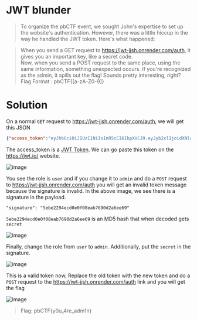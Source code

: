 # JWT blunder

> To organize the pbCTF event, we sought John's expertise to set up the website's authentication. However, there was a little hiccup in the way he handled the JWT token. Here's what happened:

> When you send a GET request to https://jwt-jjsh.onrender.com/auth, it gives you an important key, like a secret code.<br/>
> Now, when you send a POST request to the same place, using the same information, something unexpected occurs. If you're recognized as the admin, it spills out the flag! Sounds pretty interesting, right?<br/>
> Flag Format : pbCTF{[a-zA-Z0-9]}

# Solution

On a normal `GET` request to https://jwt-jjsh.onrender.com/auth, we will get this JSON 
```json
{"access_token":"eyJhbGciOiJIUzI1NiIsInR5cCI6IkpXVCJ9.eyJyb2xlIjoidXNlciIsInNpZ25hdHVyZSI6IjVlYmUyMjk0ZWNkMGUwZjA4ZWFiNzY5MGQyYTZlZTY5IiwiZXhwIjoxNjk0MDIwMzA1fQ.zXzEX8JCFDYmKFgrAf2kxHRodGga_gpxF7izR8Paz3U","token_type":"bearer"}
```

The access_token is a [JWT Token](https://en.wikipedia.org/wiki/JSON_Web_Token). We can go paste this token on the https://jwt.io/ website.

![image](https://github.com/sumukhchitloor/pbCTF/assets/76547134/9d2cbac8-4dc3-4648-8e18-cb833d7a2252)

You see the role is `user` and if you change it to `admin` and do a `POST` request to https://jwt-jjsh.onrender.com/auth you will get an invalid token message because the signature is invalid.
In the above image, we see there is a signature in the payload.

```
"signature": "5ebe2294ecd0e0f08eab7690d2a6ee69"
```

`5ebe2294ecd0e0f08eab7690d2a6ee69` is an MD5 hash that when decoded gets `secret`

![image](https://github.com/sumukhchitloor/pbCTF/assets/76547134/1e49fccc-568b-487d-a671-2cc96319f8fe)

Finally, change the role from `user` to `admin`. Additionally, put the `secret` in the signature.

![image](https://github.com/sumukhchitloor/pbCTF/assets/76547134/c9c23145-679d-4100-8d58-a82f7ed0e03f)

This is a valid token now, Replace the old token with the new token and do a `POST` request to the https://jwt-jjsh.onrender.com/auth link and you will get the flag

![image](https://github.com/sumukhchitloor/pbCTF/assets/76547134/204b19bc-2ec1-49b7-b8f0-9761c9a96bb8)

> Flag: pbCTF{y0u_4re_adm1n}

